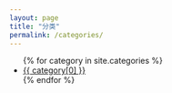 ```yaml
---
layout: page
title: "分类"
permalink: /categories/
---
```


<ul>
  {% for category in site.categories %}
    <li>
      <a href="{{ site.baseurl }}/categories/{{ category[0] }}">{{ category[0] }}</a>
    </li>
  {% endfor %}
</ul>
